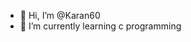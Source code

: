 - 👋 Hi, I’m @Karan60
- 🌱 I’m currently learning c programming 

<!---
Karan60/Karan60 is a ✨ special ✨ repository because its `README.md` (this file) appears on your GitHub profile.
You can click the Preview link to take a look at your changes.
--->
